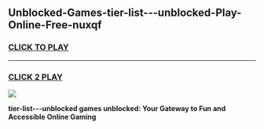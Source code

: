
## Unblocked-Games-tier-list---unblocked-Play-Online-Free-nuxqf
<h3>
<a href="https://premium76.site?title=tier-list---unblocked&ref=26A">CLICK TO PLAY</a></h3>
<hr>

<h3>
<a href="https://premium76.site?title=tier-list---unblocked&ref=26A">CLICK 2 PLAY</a>
  
</h3>

<a href="https://premium76.site?title=tier-list---unblocked&ref=26A"><img src="https://clearcache.store/games.png"></a>


**tier-list---unblocked games unblocked: Your Gateway to Fun and Accessible Online Gaming**
